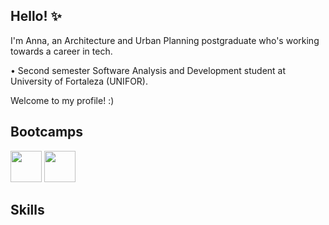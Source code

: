 ## Hello! ✨

I'm Anna, an Architecture and Urban Planning postgraduate who's working towards a career in tech.

• Second semester Software Analysis and Development student at University of Fortaleza (UNIFOR).

Welcome to my profile! :)

## Bootcamps

<a href="https://web.dio.me/track/7da9882f-2f0d-4f4d-b997-f300ce50f9f5"><img src="https://hermes.dio.me/tracks/a039b34c-7aa8-4a3d-b765-07c8c837f67a.png" height="50"></a> <a href="https://web.dio.me/track/70304c16-a7d8-4066-97de-16345e1653a6"><img src="https://hermes.dio.me/tracks/648ef080-6c4b-4e54-bf72-34f62030f350.png" height="50"></a>

## Skills
